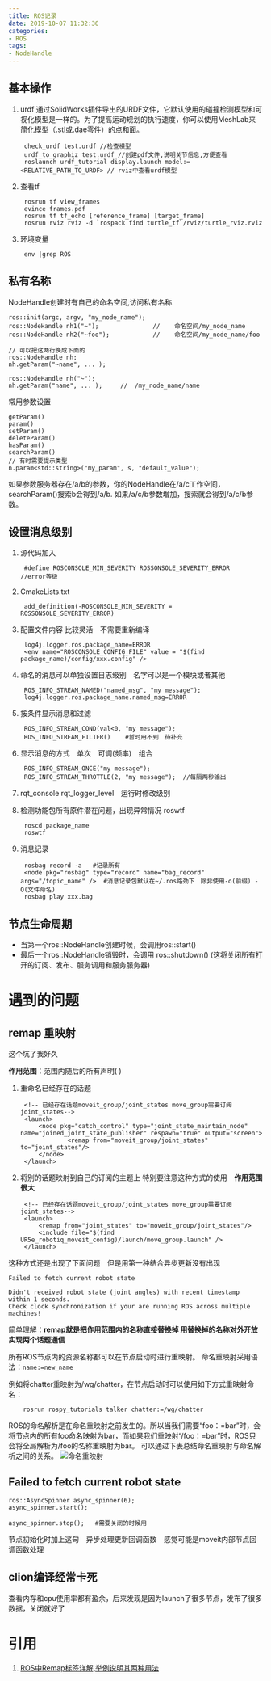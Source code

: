 ```yaml
---
title: ROS记录
date: 2019-10-07 11:32:36
categories:
- ROS
tags:
- NodeHandle
---
```


## 基本操作
1. urdf
通过SolidWorks插件导出的URDF文件，它默认使用的碰撞检测模型和可视化模型是一样的。为了提高运动规划的执行速度，你可以使用MeshLab来简化模型（.stl或.dae零件）的点和面。

        check_urdf test.urdf //检查模型
        urdf_to_graphiz test.urdf //创建pdf文件,说明关节信息,方便查看
        roslaunch urdf_tutorial display.launch model:=<RELATIVE_PATH_TO_URDF> // rviz中查看urdf模型
2. 查看tf

        rosrun tf view_frames
        evince frames.pdf
        rosrun tf tf_echo [reference_frame] [target_frame]
        rosrun rviz rviz -d `rospack find turtle_tf`/rviz/turtle_rviz.rviz
3. 环境变量

        env |grep ROS


## 私有名称
NodeHandle创建时有自己的命名空间,访问私有名称

    ros::init(argc, argv, "my_node_name");
    ros::NodeHandle nh1("~");               //    命名空间/my_node_name
    ros::NodeHandle nh2("~foo");            //    命名空间/my_node_name/foo
    
    // 可以把这两行换成下面的
    ros::NodeHandle nh;
    nh.getParam("~name", ... );
    
    ros::NodeHandle nh("~");
    nh.getParam("name", ... );     //  /my_node_name/name
常用参数设置
    
    getParam()   
    param()
    setParam()
    deleteParam() 
    hasParam()
    searchParam()
    // 有时需要提示类型
    n.param<std::string>("my_param", s, "default_value");
如果参数服务器存在/a/b的参数，你的NodeHandle在/a/c工作空间，searchParam()搜索b会得到/a/b. 
如果/a/c/b参数增加，搜索就会得到/a/c/b参数。

## 设置消息级别
1. 源代码加入
        
        #define ROSCONSOLE_MIN_SEVERITY ROSSONSOLE_SEVERITY_ERROR   //error等级
2. CmakeLists.txt
    
        add_definition(-ROSCONSOLE_MIN_SEVERITY = ROSSONSOLE_SEVERITY_ERROR)
3. 配置文件内容 比较灵活　不需要重新编译
        
        log4j.logger.ros.package_name=ERROR
        <env name="ROSCONSOLE_CONFIG_FILE" value = "$(find package_name)/config/xxx.config" />                                
4. 命名的消息可以单独设置日志级别　名字可以是一个模块或者其他

        ROS_INFO_STREAM_NAMED("named_msg", "my message");
        log4j.logger.ros.package_name.named_msg=ERROR
5. 按条件显示消息和过滤

        ROS_INFO_STREAM_COND(val<0, "my message");
        ROS_INFO_STREAM_FILTER()    #暂时用不到　待补充
6. 显示消息的方式　单次　可调(频率)　组合

        ROS_INFO_STREAM_ONCE("my message");
        ROS_INFO_STREAM_THROTTLE(2, "my message");  //每隔两秒输出
7. rqt_console  rqt_logger_level　运行时修改级别

8. 检测功能包所有原件潜在问题，出现异常情况 roswtf
    
        roscd package_name
        roswtf    
9. 消息记录
    
        rosbag record -a   #记录所有
        <node pkg="rosbag" type="record" name="bag_record" args="/topic_name" />  #消息记录包默认在~/.ros路劲下　除非使用-o(前缀) -O(文件命名)
        rosbag play xxx.bag

## 节点生命周期
- 当第一个ros::NodeHandle创建时候，会调用ros::start()
- 最后一个ros::NodeHandle销毁时，会调用 ros::shutdown() (这将关闭所有打开的订阅、发布、服务调用和服务服务器)



# 遇到的问题        
## remap 重映射
这个坑了我好久

**作用范围**：范围内随后的所有声明(<launch> <node> <group>)

1. 重命名已经存在的话题
        
        <!-- 已经存在话题moveit_group/joint_states move_group需要订阅joint_states-->
        <launch>
            <node pkg="catch_control" type="joint_state_maintain_node" name="joined_joint_state_publisher" respawn="true" output="screen">
                    <remap from="moveit_group/joint_states" to="joint_states"/>
            </node>
        </launch>

2. 将别的话题映射到自己的订阅的主题上
特别要注意这种方式的使用　**作用范围很大**
        
        <!-- 已经存在话题moveit_group/joint_states move_group需要订阅joint_states-->
        <launch>
            <remap from="joint_states" to="moveit_group/joint_states"/>
            <include file="$(find UR5e_robotiq_moveit_config)/launch/move_group.launch" />
        </launch>
这种方式还是出现了下面问题　但是用第一种结合异步更新没有出现

    Failed to fetch current robot state
    
    Didn't received robot state (joint angles) with recent timestamp within 1 seconds.
    Check clock synchronization if your are running ROS across multiple machines!       
        
简单理解：**remap就是把作用范围内的名称直接替换掉 用替换掉的名称对外开放 实现两个话题通信** 

所有ROS节点内的资源名称都可以在节点启动时进行重映射。
命名重映射采用语法：`name:=new_name`

例如将chatter重映射为/wg/chatter，在节点启动时可以使用如下方式重映射命名：

        rosrun rospy_tutorials talker chatter:=/wg/chatter

ROS的命名解析是在命名重映射之前发生的。所以当我们需要“foo：=bar”时，会将节点内的所有foo命名映射为bar，而如果我们重映射“/foo：=bar”时，ROS只会将全局解析为/foo的名称重映射为bar。
可以通过下表总结命名重映射与命名解析之间的关系。
![命名重映射](name_remap.png)

    
## Failed to fetch current robot state

    ros::AsyncSpinner async_spinner(6);
    async_spinner.start();
    
    async_spinner.stop();   #需要关闭的时候用
节点初始化时加上这句　异步处理更新回调函数　感觉可能是moveit内部节点回调函数处理  

## clion编译经常卡死
查看内存和cpu使用率都有盈余，后来发现是因为launch了很多节点，发布了很多数据，关闭就好了  


# 引用
1. [ROS中Remap标签详解,举例说明其两种用法](https://blog.csdn.net/xingdou520/article/details/85686752)